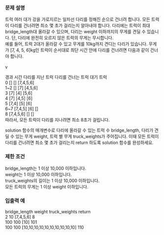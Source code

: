 <h3>문제 설명</h3>
트럭 여러 대가 강을 가로지르는 일차선 다리를 정해진 순으로 건너려 합니다. 모든 트럭이 다리를 건너려면 최소 몇 초가 걸리는지 알아내야 합니다. 다리에는 트럭이 최대 bridge_length대 올라갈 수 있으며, 다리는 weight 이하까지의 무게를 견딜 수 있습니다. 단, 다리에 완전히 오르지 않은 트럭의 무게는 무시합니다.
<br>
예를 들어, 트럭 2대가 올라갈 수 있고 무게를 10kg까지 견디는 다리가 있습니다. 무게가 [7, 4, 5, 6]kg인 트럭이 순서대로 최단 시간 안에 다리를 건너려면 다음과 같이 건너야 합니다. <br><br>v

경과 시간	다리를 지난 트럭	다리를 건너는 트럭	대기 트럭 <br>
0	[]	[]	[7,4,5,6] <br>
1~2	[]	[7]	[4,5,6] <br>
3	[7]	[4]	[5,6]  <br>
4	[7]	[4,5]	[6] <br>
5	[7,4]	[5]	[6] <br>
6~7	[7,4,5]	[6]	[] <br>
8	[7,4,5,6]	[]	[] <br>
따라서, 모든 트럭이 다리를 지나려면 최소 8초가 걸립니다. <br>

solution 함수의 매개변수로 다리에 올라갈 수 있는 트럭 수 bridge_length, 다리가 견딜 수 있는 무게 weight, 트럭 별 무게 truck_weights가 주어집니다. 이때 모든 트럭이 다리를 건너려면 최소 몇 초가 걸리는지 return 하도록 solution 함수를 완성하세요. <br>

<h3>제한 조건</h3>
bridge_length는 1 이상 10,000 이하입니다. <br>
weight는 1 이상 10,000 이하입니다. <br>
truck_weights의 길이는 1 이상 10,000 이하입니다. <br>
모든 트럭의 무게는 1 이상 weight 이하입니다. <br>

<h3>입출력 예</h3>
bridge_length	weight	truck_weights	return <br>
2	10	[7,4,5,6]	8 <br> 
100	100	[10]	101 <br>
100	100	[10,10,10,10,10,10,10,10,10,10]	110 <br>

